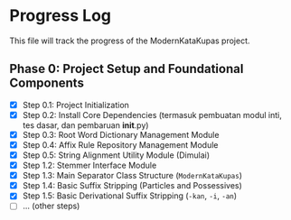 # Progress Log

This file will track the progress of the ModernKataKupas project.

## Phase 0: Project Setup and Foundational Components

- [x] Step 0.1: Project Initialization
- [x] Step 0.2: Install Core Dependencies (termasuk pembuatan modul inti, tes dasar, dan pembaruan __init__.py)
- [x] Step 0.3: Root Word Dictionary Management Module
- [x] Step 0.4: Affix Rule Repository Management Module
- [x] Step 0.5: String Alignment Utility Module (Dimulai)
- [x] Step 1.2: Stemmer Interface Module
- [x] Step 1.3: Main Separator Class Structure (`ModernKataKupas`)
- [x] Step 1.4: Basic Suffix Stripping (Particles and Possessives)
- [x] Step 1.5: Basic Derivational Suffix Stripping (`-kan`, `-i`, `-an`)
- [ ] ... (other steps)